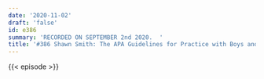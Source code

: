 ```yaml
---
date: '2020-11-02'
draft: 'false'
id: e386
summary: 'RECORDED ON SEPTEMBER 2nd 2020.  '
title: '#386 Shawn Smith: The APA Guidelines for Practice with Boys and Men'
---
```

{{< episode >}}
